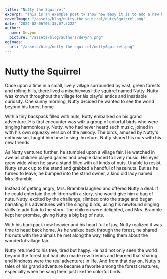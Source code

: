 ```yaml
---
title: "Nutty the Squirrel"
excerpt: "This is an example post to show how easy it is to add a new blog post using this framework. I added all of the metadata, generated some text via ChatGPT, and added a profile picture to get this finalized. The cover image is made using AI (Midjourney) and the blog text is a story by Chat GPT."
coverImage: "/assets/blog/nutty-the-squirrel/nuttySquirrel.png"
date: "2024-02-06T05:35:07.322Z"
author:
  name: Devynn
  picture: "/assets/blog/authors/devynn.png"
ogImage:
  url: "/assets/blog/nutty-the-squirrel/nuttySquirrel.png"
---
```


# Nutty the Squirrel


Once upon a time in a small, lively village surrounded by vast, green forests and rolling hills, there lived a mischievous little squirrel named Nutty. Nutty was known throughout the village for his playful antics and insatiable curiosity. One sunny morning, Nutty decided he wanted to see the world beyond his forest home.

With a tiny backpack filled with nuts, Nutty embarked on his grand adventure. His first encounter was with a group of colorful birds who were singing harmoniously. Nutty, who had never heard such music, joined in with his own squeaky version of the melody. The birds, amused by Nutty's enthusiasm, taught him how to sing. In return, Nutty shared his nuts with his new friends.

As Nutty ventured further, he stumbled upon a village fair. He watched in awe as children played games and people danced to lively music. His eyes grew wide when he saw a stand filled with all kinds of nuts. Unable to resist, Nutty snuck up to the stand and grabbed a handful of hazelnuts. But as he turned to leave, he bumped into the stand owner, a kind old lady named Mrs. Bramble.

Instead of getting angry, Mrs. Bramble laughed and offered Nutty a deal. If he could entertain the children with a story, she would give him a bag of nuts. Nutty, excited by the challenge, climbed onto the stage and began narrating his adventures with the singing birds, using his newfound singing skills to add flair to the story. The children were delighted, and Mrs. Bramble kept her promise, giving Nutty a big bag of nuts.

With his backpack now heavier and his heart full of joy, Nutty realized it was time to head back home. As he walked back through the forest, he shared his nuts with the animals he met along the way, telling them about the wonderful village fair.

Nutty returned to his tree, tired but happy. He had not only seen the world beyond the forest but had also made new friends and learned that sharing and kindness were the real adventures in life. And from that day on, Nutty's tales of his grand adventure became a favorite among the forest creatures, especially when he sang them just like the colorful birds.
